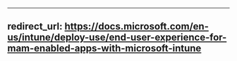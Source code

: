---
redirect_url: https://docs.microsoft.com/en-us/intune/deploy-use/end-user-experience-for-mam-enabled-apps-with-microsoft-intune
-----
